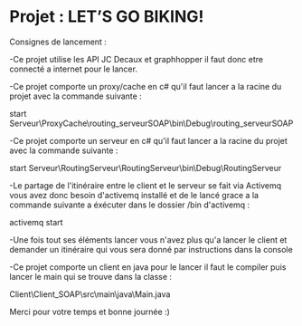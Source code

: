 # Projet : LET’S GO BIKING!

Consignes de lancement :

-Ce projet utilise les API JC Decaux et graphhopper il faut donc etre connecté a internet pour le lancer.

-Ce projet comporte un proxy/cache en c# qu'il faut lancer a la racine du projet avec la commande suivante :

start Serveur\ProxyCache\routing_serveurSOAP\bin\Debug\routing_serveurSOAP

-Ce projet comporte un serveur en c# qu'il faut lancer a la racine du projet avec la commande suivante :

start Serveur\RoutingServeur\RoutingServeur\bin\Debug\RoutingServeur

-Le partage de l'itinéraire entre le client et le serveur se fait via Activemq vous avez donc besoin d'activemq installé
et de le lancé grace a la commande suivante a éxécuter dans le dossier /bin d'activemq :

activemq start

-Une fois tout ses éléments lancer vous n'avez plus qu'a lancer le client et demander un itinéraire qui
vous sera donné par instructions dans la console

-Ce projet comporte un client en java pour le lancer il faut le compiler puis lancer le main qui se trouve dans la classe :

Client\Client_SOAP\src\main\java\Main.java

Merci pour votre temps et bonne journée :)
